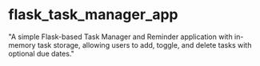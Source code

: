 # flask_task_manager_app
"A simple Flask-based Task Manager and Reminder application with in-memory task storage, allowing users to add, toggle, and delete tasks with optional due dates."
